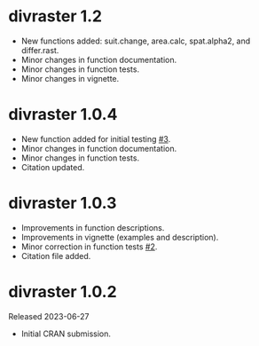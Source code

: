 # divraster 1.2

* New functions added: suit.change, area.calc, spat.alpha2, and differ.rast.
* Minor changes in function documentation.
* Minor changes in function tests.
* Minor changes in vignette.

# divraster 1.0.4

* New function added for initial testing [#3](https://github.com/flaviomoc/divraster/issues/3).
* Minor changes in function documentation.
* Minor changes in function tests.
* Citation updated.

# divraster 1.0.3

* Improvements in function descriptions.
* Improvements in vignette (examples and description).
* Minor correction in function tests [#2](https://github.com/flaviomoc/divraster/issues/2).
* Citation file added.

# divraster 1.0.2

Released 2023-06-27

* Initial CRAN submission.
